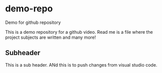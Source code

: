 # demo-repo
Demo for github repository

This is a demo repository for a github video. Read me is a file where the project subjects are written and many more!

## Subheader

This is a sub header. ANd this is to push changes from visual studio code.